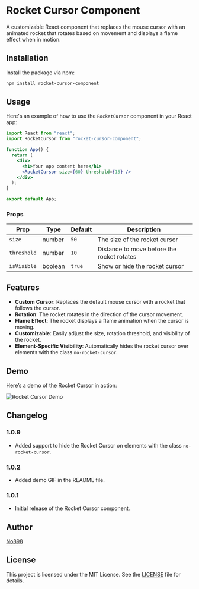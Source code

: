 # Rocket Cursor Component

A customizable React component that replaces the mouse cursor with an animated rocket that rotates based on movement and displays a flame effect when in motion.

## Installation

Install the package via npm:

```bash
npm install rocket-cursor-component
```

## Usage

Here's an example of how to use the `RocketCursor` component in your React app:

```jsx
import React from "react";
import RocketCursor from "rocket-cursor-component";

function App() {
  return (
    <div>
      <h1>Your app content here</h1>
      <RocketCursor size={60} threshold={15} />
    </div>
  );
}

export default App;
```

### Props

| Prop        | Type    | Default | Description                                |
| ----------- | ------- | ------- | ------------------------------------------ |
| `size`      | number  | `50`    | The size of the rocket cursor              |
| `threshold` | number  | `10`    | Distance to move before the rocket rotates |
| `isVisible` | boolean | `true`  | Show or hide the rocket cursor             |

## Features

- **Custom Cursor**: Replaces the default mouse cursor with a rocket that follows the cursor.
- **Rotation**: The rocket rotates in the direction of the cursor movement.
- **Flame Effect**: The rocket displays a flame animation when the cursor is moving.
- **Customizable**: Easily adjust the size, rotation threshold, and visibility of the rocket.
- **Element-Specific Visibility**: Automatically hides the rocket cursor over elements with the class `no-rocket-cursor`.

## Demo

Here’s a demo of the Rocket Cursor in action:

![Rocket Cursor Demo](https://github.com/No898/RocketCursor/raw/main/assets/rocket-cursor-demo.gif)

## Changelog

### 1.0.9

- Added support to hide the Rocket Cursor on elements with the class `no-rocket-cursor`.

### 1.0.2

- Added demo GIF in the README file.

### 1.0.1

- Initial release of the Rocket Cursor component.

## Author

[No898](https://github.com/No898)

## License

This project is licensed under the MIT License. See the [LICENSE](./LICENSE) file for details.
